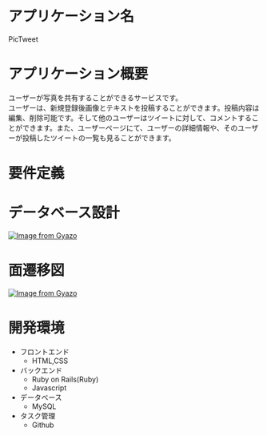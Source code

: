 # アプリケーション名
PicTweet

# アプリケーション概要
ユーザーが写真を共有することができるサービスです。<br>
ユーザーは、新規登録後画像とテキストを投稿することができます。投稿内容は編集、削除可能です。そして他のユーザーはツイートに対して、コメントすることができます。また、ユーザーページにて、ユーザーの詳細情報や、そのユーザーが投稿したツイートの一覧も見ることができます。

# 要件定義

# データベース設計

[![Image from Gyazo](https://i.gyazo.com/36ffc0d5932e16ac6b4dbd951fdc3925.png)](https://gyazo.com/36ffc0d5932e16ac6b4dbd951fdc3925)


# 面遷移図

[![Image from Gyazo](https://i.gyazo.com/f39321a82d45290665bf820d1d05f169.png)](https://gyazo.com/f39321a82d45290665bf820d1d05f169)

# 開発環境

- フロントエンド
	- HTML,CSS
- バックエンド
	- Ruby on Rails(Ruby)
	- Javascript
- データベース
	- MySQL
- タスク管理
	- Github
